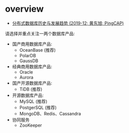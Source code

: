 # overview

- [分布式数据库历史与发展趋势 (2019-12; 黄东旭; PingCAP)](https://www.bilibili.com/video/BV19J411r7FC/)

请选择并重点关注一两个数据库产品:
- 国产商用数据库产品:
  - OceanBase (推荐)
  - PolarDB
  - GaussDB
- 经典商用数据库产品:
  - Oracle
  - Aurora
- 国产开源数据库产品:
  - TiDB (推荐)
- 开源数据库产品:
  - MySQL (推荐)
  - PostgerSQL (推荐)
  - MongoDB、Redis、Cassandra
- 协同服务
  - ZooKeeper